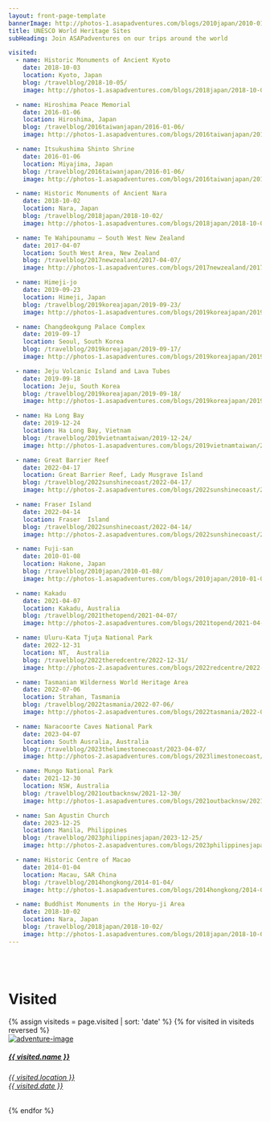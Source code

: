 ```yaml
---
layout: front-page-template
bannerImage: http://photos-1.asapadventures.com/blogs/2010japan/2010-01-10/dscf1887.jpg_compressed.JPEG
title: UNESCO World Heritage Sites
subHeading: Join ASAPadventures on our trips around the world

visited:
  - name: Historic Monuments of Ancient Kyoto
    date: 2018-10-03
    location: Kyoto, Japan
    blog: /travelblog/2018-10-05/
    image: http://photos-1.asapadventures.com/blogs/2018japan/2018-10-05/IMG_20181005_090344.jpg_compressed.JPEG

  - name: Hiroshima Peace Memorial
    date: 2016-01-06
    location: Hiroshima, Japan
    blog: /travelblog/2016taiwanjapan/2016-01-06/
    image: http://photos-1.asapadventures.com/blogs/2016taiwanjapan/2016-01-06/IMG_3410.JPG_compressed.JPEG

  - name: Itsukushima Shinto Shrine
    date: 2016-01-06
    location: Miyajima, Japan
    blog: /travelblog/2016taiwanjapan/2016-01-06/
    image: http://photos-1.asapadventures.com/blogs/2016taiwanjapan/2016-01-06/IMG_3505.JPG_compressed.JPEG

  - name: Historic Monuments of Ancient Nara
    date: 2018-10-02
    location: Nara, Japan
    blog: /travelblog/2018japan/2018-10-02/
    image: http://photos-1.asapadventures.com/blogs/2018japan/2018-10-02/IMG_9892.jpg_compressed.JPEG

  - name: Te Wahipounamu – South West New Zealand
    date: 2017-04-07
    location: South West Area, New Zealand
    blog: /travelblog/2017newzealand/2017-04-07/
    image: http://photos-1.asapadventures.com/blogs/2017newzealand/2017-04-07/IMG_6388.JPG_compressed.JPEG

  - name: Himeji-jo
    date: 2019-09-23
    location: Himeji, Japan
    blog: /travelblog/2019koreajapan/2019-09-23/
    image: http://photos-1.asapadventures.com/blogs/2019koreajapan/2019-09-23/20190923140253_IMG_1986.jpg_compressed.JPEG

  - name: Changdeokgung Palace Complex
    date: 2019-09-17
    location: Seoul, South Korea
    blog: /travelblog/2019koreajapan/2019-09-17/
    image: http://photos-1.asapadventures.com/blogs/2019koreajapan/2019-09-17/20190917120950_IMG_0947.jpg_compressed.JPEG

  - name: Jeju Volcanic Island and Lava Tubes
    date: 2019-09-18
    location: Jeju, South Korea
    blog: /travelblog/2019koreajapan/2019-09-18/
    image: http://photos-1.asapadventures.com/blogs/2019koreajapan/2019-09-18/20190918171409_IMG_1434.jpg_compressed.JPEG

  - name: Ha Long Bay
    date: 2019-12-24
    location: Ha Long Bay, Vietnam
    blog: /travelblog/2019vietnamtaiwan/2019-12-24/
    image: http://photos-1.asapadventures.com/blogs/2019vietnamtaiwan/2019-12-24/20191224201616_IMG_3559~2.jpg_compressed.JPEG

  - name: Great Barrier Reef
    date: 2022-04-17
    location: Great Barrier Reef, Lady Musgrave Island
    blog: /travelblog/2022sunshinecoast/2022-04-17/
    image: http://photos-2.asapadventures.com/blogs/2022sunshinecoast/2022-04-17/P1010734.jpg_compressed.JPEG

  - name: Fraser Island
    date: 2022-04-14
    location: Fraser  Island
    blog: /travelblog/2022sunshinecoast/2022-04-14/
    image: http://photos-2.asapadventures.com/blogs/2022sunshinecoast/2022-04-14/PXL_20220414_022938188.jpg_compressed.JPEG

  - name: Fuji-san
    date: 2010-01-08
    location: Hakone, Japan
    blog: /travelblog/2010japan/2010-01-08/
    image: http://photos-1.asapadventures.com/blogs/2010japan/2010-01-08/img_4383.jpg_compressed.JPEG

  - name: Kakadu
    date: 2021-04-07
    location: Kakadu, Australia
    blog: /travelblog/2021thetopend/2021-04-07/
    image: http://photos-2.asapadventures.com/blogs/2021topend/2021-04-07/PXL_20210407_015644043.jpg_compressed.JPEG

  - name: Uluru-Kata Tjuṯa National Park
    date: 2022-12-31
    location: NT,  Australia
    blog: /travelblog/2022theredcentre/2022-12-31/
    image: http://photos-2.asapadventures.com/blogs/2022redcentre/2022-12-31/20221231213652_IMG_0023.JPG_compressed.JPEG

  - name: Tasmanian Wilderness World Heritage Area
    date: 2022-07-06
    location: Strahan, Tasmania
    blog: /travelblog/2022tasmania/2022-07-06/
    image: http://photos-2.asapadventures.com/blogs/2022tasmania/2022-07-06/PXL_20220706_022050429.jpg_compressed.JPEG

  - name: Naracoorte Caves National Park
    date: 2023-04-07
    location: South Ausralia, Australia
    blog: /travelblog/2023thelimestonecoast/2023-04-07/
    image: http://photos-2.asapadventures.com/blogs/2023limestonecoast/2023-04-07/PXL_20230407_070048980.jpg

  - name: Mungo National Park
    date: 2021-12-30
    location: NSW, Australia
    blog: /travelblog/2021outbacknsw/2021-12-30/
    image: http://photos-1.asapadventures.com/blogs/2021outbacknsw/2021-12-30/PXL_20211231_094130598.jpg_compressed.JPEG

  - name: San Agustin Church
    date: 2023-12-25
    location: Manila, Philippines
    blog: /travelblog/2023philippinesjapan/2023-12-25/
    image: http://photos-2.asapadventures.com/blogs/2023philippinesjapan/2023-12-25/PXL_20231225_031200386.jpg_compressed.JPEG

  - name: Historic Centre of Macao
    date: 2014-01-04
    location: Macau, SAR China
    blog: /travelblog/2014hongkong/2014-01-04/
    image: http://photos-1.asapadventures.com/blogs/2014hongkong/2014-01-04/IMG_6047.JPG_compressed.JPEG

  - name: Buddhist Monuments in the Horyu-ji Area
    date: 2018-10-02
    location: Nara, Japan
    blog: /travelblog/2018japan/2018-10-02/
    image: http://photos-1.asapadventures.com/blogs/2018japan/2018-10-02/IMG_9901.jpg_compressed.JPEG
---
```


<div class="row">
  <div class="text-uppercase adventure-list experience">
    <h1 class="animated fadeInUp" style="padding-top: 50px">Visited</h1>
    {% assign visiteds = page.visited | sort: 'date' %}
    {% for visited in visiteds reversed %}
      <div class="col-md-6 col-sm-6 animated fadeInUp" data-wow-delay="0.3s" data-wow-duration="1s">
        <a href="{{ visited.blog }}">
          <img src="{{ visited.image }}" alt="adventure-image" class="img-responsive">
          <div class="overlay-lnk text-uppercase text-center">
            <i class="icon icon-compass"></i>
            <h5>{{ visited.name }}</h5>
            <h6>{{ visited.location }}<br/>{{ visited.date }}</h6>
          </div>
        </a>
      </div>
    {% endfor %}
  </div>
</div>
